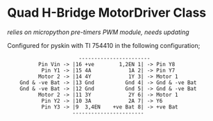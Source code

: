 Quad H-Bridge MotorDriver Class
===
*relies on micropython pre-timers PWM module, needs updating*

Configured for pyskin with TI 754410 in the following configuration;

```
	                   -----------------------
          Pin Vin -> |16 +ve        1,2EN 1| -> Pin Y8
           Pin Y1 -> |15 4A            1A 2| -> Pin Y7
          Motor 2 -> |14 4Y            1Y 3| -> Motor 1
    Gnd & -ve Bat -> |13 Gnd          Gnd 4| -> Gnd & -ve Bat
    Gnd & -ve Bat -> |12 Gnd          Gnd 5| -> Gnd & -ve Bat
          Motor 2 -> |11 3Y            2Y 6| -> Motor 1
           Pin Y2 -> |10 3A            2A 7| -> Y6
           Pin Y3 -> |9  3,4EN    +ve Bat 8| -> +ve Bat
                     -----------------------
```
